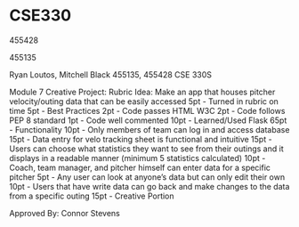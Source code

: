# CSE330
455428

455135

Ryan Loutos, Mitchell Black
455135, 455428
CSE 330S

Module 7 Creative Project: Rubric
Idea: Make an app that houses pitcher velocity/outing data that can be easily accessed 
5pt - Turned in rubric on time 
5pt - Best Practices
  2pt - Code passes HTML W3C
  2pt - Code follows PEP 8 standard
  1pt - Code well commented
10pt - Learned/Used Flask
65pt - Functionality
  10pt - Only members of team can log in and access database
  15pt - Data entry for velo tracking sheet is functional and intuitive
  15pt - Users can choose what statistics they want to see from their outings and it displays in a readable manner (minimum 5 statistics calculated)
  10pt - Coach, team manager, and pitcher himself can enter data for a specific pitcher
  5pt - Any user can look at anyone’s data but can only edit their own
  10pt - Users that have write data can go back and make changes to the data from a specific outing
15pt - Creative Portion

Approved By: Connor Stevens

